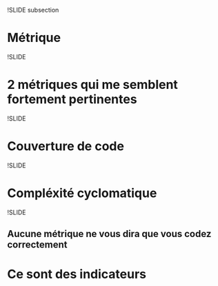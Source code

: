 !SLIDE subsection

# Métrique

!SLIDE

# 2 métriques qui me semblent fortement pertinentes

!SLIDE

# Couverture de code

!SLIDE

# Compléxité cyclomatique

!SLIDE

## Aucune métrique ne vous dira que vous codez correctement
# Ce sont des <span class="important">indicateurs</span>
